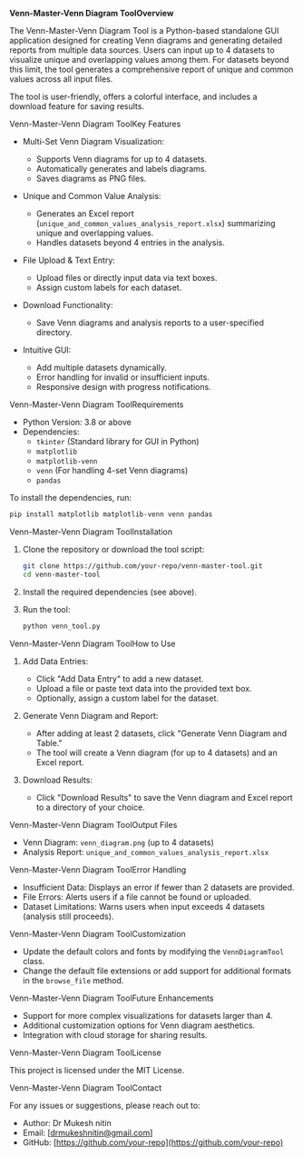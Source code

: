 **Venn-Master-Venn Diagram ToolOverview**

The Venn-Master-Venn Diagram Tool is a Python-based standalone GUI application designed for creating Venn diagrams and generating detailed reports from multiple data sources. Users can input up to 4 datasets to visualize unique and overlapping values among them. For datasets beyond this limit, the tool generates a comprehensive report of unique and common values across all input files. 

The tool is user-friendly, offers a colorful interface, and includes a download feature for saving results.



Venn-Master-Venn Diagram ToolKey Features

- Multi-Set Venn Diagram Visualization:
  - Supports Venn diagrams for up to 4 datasets.
  - Automatically generates and labels diagrams.
  - Saves diagrams as PNG files.

- Unique and Common Value Analysis:
  - Generates an Excel report (`unique_and_common_values_analysis_report.xlsx`) summarizing unique and overlapping values.
  - Handles datasets beyond 4 entries in the analysis.

- File Upload & Text Entry:
  - Upload files or directly input data via text boxes.
  - Assign custom labels for each dataset.

- Download Functionality:
  - Save Venn diagrams and analysis reports to a user-specified directory.

- Intuitive GUI:
  - Add multiple datasets dynamically.
  - Error handling for invalid or insufficient inputs.
  - Responsive design with progress notifications.



Venn-Master-Venn Diagram ToolRequirements

- Python Version: 3.8 or above
- Dependencies:
  - `tkinter` (Standard library for GUI in Python)
  - `matplotlib`
  - `matplotlib-venn`
  - `venn` (For handling 4-set Venn diagrams)
  - `pandas`

To install the dependencies, run:

```bash
pip install matplotlib matplotlib-venn venn pandas
```



Venn-Master-Venn Diagram ToolInstallation

1. Clone the repository or download the tool script:
   ```bash
   git clone https://github.com/your-repo/venn-master-tool.git
   cd venn-master-tool
   ```

2. Install the required dependencies (see above).

3. Run the tool:
   ```bash
   python venn_tool.py
   ```



Venn-Master-Venn Diagram ToolHow to Use

1. Add Data Entries:
   - Click "Add Data Entry" to add a new dataset.
   - Upload a file or paste text data into the provided text box.
   - Optionally, assign a custom label for the dataset.

2. Generate Venn Diagram and Report:
   - After adding at least 2 datasets, click "Generate Venn Diagram and Table."
   - The tool will create a Venn diagram (for up to 4 datasets) and an Excel report.

3. Download Results:
   - Click "Download Results" to save the Venn diagram and Excel report to a directory of your choice.



Venn-Master-Venn Diagram ToolOutput Files

- Venn Diagram: `venn_diagram.png` (up to 4 datasets)
- Analysis Report: `unique_and_common_values_analysis_report.xlsx`



Venn-Master-Venn Diagram ToolError Handling

- Insufficient Data: Displays an error if fewer than 2 datasets are provided.
- File Errors: Alerts users if a file cannot be found or uploaded.
- Dataset Limitations: Warns users when input exceeds 4 datasets (analysis still proceeds).



Venn-Master-Venn Diagram ToolCustomization

- Update the default colors and fonts by modifying the `VennDiagramTool` class.
- Change the default file extensions or add support for additional formats in the `browse_file` method.



Venn-Master-Venn Diagram ToolFuture Enhancements

- Support for more complex visualizations for datasets larger than 4.
- Additional customization options for Venn diagram aesthetics.
- Integration with cloud storage for sharing results.



Venn-Master-Venn Diagram ToolLicense

This project is licensed under the MIT License.



Venn-Master-Venn Diagram ToolContact

For any issues or suggestions, please reach out to:

- Author: Dr Mukesh nitin
- Email: [drmukeshnitin@gmail.com]
- GitHub: [https://github.com/your-repo](https://github.com/your-repo)

